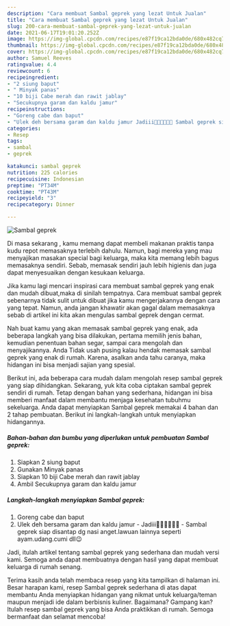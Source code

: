 ```yaml
---
description: "Cara membuat Sambal geprek yang lezat Untuk Jualan"
title: "Cara membuat Sambal geprek yang lezat Untuk Jualan"
slug: 200-cara-membuat-sambal-geprek-yang-lezat-untuk-jualan
date: 2021-06-17T19:01:20.252Z
image: https://img-global.cpcdn.com/recipes/e87f19ca12bda0de/680x482cq70/sambal-geprek-foto-resep-utama.jpg
thumbnail: https://img-global.cpcdn.com/recipes/e87f19ca12bda0de/680x482cq70/sambal-geprek-foto-resep-utama.jpg
cover: https://img-global.cpcdn.com/recipes/e87f19ca12bda0de/680x482cq70/sambal-geprek-foto-resep-utama.jpg
author: Samuel Reeves
ratingvalue: 4.4
reviewcount: 6
recipeingredient:
- "2 siung baput"
- " Minyak panas"
- "10 biji Cabe merah dan rawit jablay"
- "Secukupnya garam dan kaldu jamur"
recipeinstructions:
- "Goreng cabe dan baput"
- "Ulek deh bersama garam dan kaldu jamur Jadiii🤗🤗🤤🤤🤤🤤 Sambal geprek siap disantap dg nasi anget.lawuan lainnya seperti ayam.udang.cumi dll😉"
categories:
- Resep
tags:
- sambal
- geprek

katakunci: sambal geprek 
nutrition: 225 calories
recipecuisine: Indonesian
preptime: "PT34M"
cooktime: "PT43M"
recipeyield: "3"
recipecategory: Dinner

---
```



![Sambal geprek](https://img-global.cpcdn.com/recipes/e87f19ca12bda0de/680x482cq70/sambal-geprek-foto-resep-utama.jpg)

Di masa  sekarang , kamu memang dapat membeli makanan praktis tanpa kudu repot memasaknya terlebih dahulu. Namun, bagi mereka yang mau menyajikan masakan special bagi keluarga, maka kita memang lebih bagus memasaknya sendiri. Sebab, memasak sendiri jauh lebih higienis dan juga dapat menyesuaikan dengan kesukaan keluarga.

Jika kamu lagi mencari inspirasi cara membuat sambal geprek yang enak dan mudah dibuat,maka di sinilah tempatnya. Cara membuat sambal geprek  sebenarnya tidak sulit untuk dibuat jika kamu mengerjakannya dengan cara yang tepat. Namun, anda jangan khawatir akan gagal dalam memasaknya 
sebab di artikel ini kita akan mengulas sambal geprek dengan cermat.  



Nah buat kamu yang akan memasak sambal geprek yang enak, ada beberapa langkah yang bisa dilakukan, pertama memilih jenis bahan, kemudian penentuan bahan segar, sampai cara mengolah dan menyajikannya. Anda Tidak usah pusing kalau hendak memasak sambal geprek yang enak di rumah. Karena, asalkan anda  tahu caranya, maka hidangan ini bisa menjadi sajian yang spesial.

Berikut ini, ada beberapa cara mudah dalam mengolah resep sambal geprek yang siap dihidangkan. Sekarang, yuk kita coba ciptakan sambal geprek sendiri di rumah. Tetap dengan bahan yang sederhana, hidangan ini bisa memberi manfaat dalam membantu menjaga kesehatan tubuhmu sekeluarga. Anda dapat menyiapkan Sambal geprek memakai 4 bahan dan 2 tahap pembuatan. Berikut ini langkah-langkah untuk menyiapkan hidangannya.

<!--inarticleads1-->

##### Bahan-bahan dan bumbu yang diperlukan untuk pembuatan Sambal geprek:

1. Siapkan 2 siung baput
1. Gunakan  Minyak panas
1. Siapkan 10 biji Cabe merah dan rawit jablay
1. Ambil Secukupnya garam dan kaldu jamur




<!--inarticleads2-->

##### Langkah-langkah menyiapkan Sambal geprek:

1. Goreng cabe dan baput
1. Ulek deh bersama garam dan kaldu jamur - Jadiii🤗🤗🤤🤤🤤🤤 - Sambal geprek siap disantap dg nasi anget.lawuan lainnya seperti ayam.udang.cumi dll😉




Jadi, itulah artikel tentang  sambal geprek  yang sederhana dan mudah versi kami. Semoga anda dapat membuatnya dengan hasil yang dapat membuat keluarga di rumah senang. 

Terima kasih anda telah membaca resep yang kita tampilkan di halaman ini. Besar harapan kami, resep  Sambal geprek sederhana di atas dapat membantu Anda menyiapkan hidangan yang nikmat untuk keluarga/teman maupun menjadi ide dalam berbisnis kuliner. Bagaimana? Gampang kan? Itulah resep sambal geprek yang bisa Anda praktikkan di rumah. Semoga bermanfaat dan selamat mencoba!

